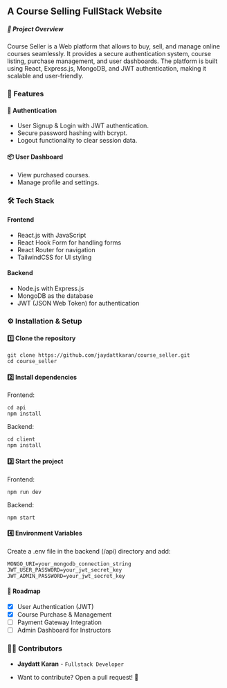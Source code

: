 ## A Course Selling FullStack Website

##### 📌 Project Overview

Course Seller is a Web platform that allows to buy, sell, and manage online courses seamlessly. It provides a secure authentication system, course listing, purchase management, and user dashboards. The platform is built using React, Express.js, MongoDB, and JWT authentication, making it scalable and user-friendly.

### 🚀 Features

#### 🔑 Authentication

- User Signup & Login with JWT authentication.
- Secure password hashing with bcrypt.
- Logout functionality to clear session data.

#### 📦 User Dashboard

- View purchased courses.
- Manage profile and settings.

### 🛠️ Tech Stack

#### Frontend

- React.js with JavaScript
- React Hook Form for handling forms
- React Router for navigation
- TailwindCSS for UI styling

#### Backend

- Node.js with Express.js
- MongoDB as the database
- JWT (JSON Web Token) for authentication


### ⚙️ Installation & Setup

#### 1️⃣ Clone the repository

```
git clone https://github.com/jaydattkaran/course_seller.git
cd course_seller
```

#### 2️⃣ Install dependencies

Frontend: 
```
cd api
npm install
```

Backend:
```
cd client
npm install
```

#### 3️⃣ Start the project

Frontend: 
```
npm run dev
```

Backend:
```
npm start
```

#### 4️⃣ Environment Variables

Create a .env file in the backend (/api) directory and add:
```
MONGO_URI=your_mongodb_connection_string
JWT_USER_PASSWORD=your_jwt_secret_key
JWT_ADMIN_PASSWORD=your_jwt_secret_key
```

#### 🎯 Roadmap

- [x] User Authentication (JWT)
- [x] Course Purchase & Management
- [ ] Payment Gateway Integration
- [ ] Admin Dashboard for Instructors

### 👨‍💻 Contributors

- **Jaydatt Karan** - `Fullstack Developer`

- Want to contribute? Open a pull request! 🚀